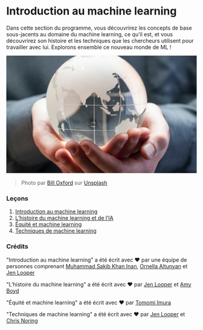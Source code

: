 # Introduction au machine learning

Dans cette section du programme, vous découvrirez les concepts de base sous-jacents au domaine du machine learning, ce qu’il est, et vous découvrirez son histoire et les techniques que les chercheurs utilisent pour travailler avec lui.  Explorons ensemble ce nouveau monde de ML !

![globe](../images/globe.jpg)
> Photo par <a href="https://unsplash.com/@bill_oxford?utm_source=unsplash&utm_medium=referral&utm_content=creditCopyText">Bill Oxford</a> sur <a href="https://unsplash.com/s/photos/globe?utm_source=unsplash&utm_medium=referral&utm_content=creditCopyText">Unsplash</a>
  
### Leçons

1. [Introduction au machine learning](../1-intro-to-ML/translations/README.fr.md)
1. [L’histoire du machine learning et de l’IA](../2-history-of-ML/translations/README.fr.md)
1. [Équité et machine learning](../3-fairness/translations/README.fr.md)
1. [Techniques de machine learning](../4-techniques-of-ML/translations/README.fr.md)
### Crédits

"Introduction au machine learning" a été écrit avec ♥️ par une équipe de personnes comprenant [Muhammad Sakib Khan Inan](https://twitter.com/Sakibinan), [Ornella Altunyan](https://twitter.com/ornelladotcom) et [Jen Looper](https://twitter.com/jenlooper)

"L’histoire du machine learning" a été écrit avec ♥️ par [Jen Looper](https://twitter.com/jenlooper) et [Amy Boyd](https://twitter.com/AmyKateNicho)

"Équité et machine learning" a été écrit avec ♥️ par [Tomomi Imura](https://twitter.com/girliemac) 

"Techniques de machine learning" a été écrit avec ♥️ par [Jen Looper](https://twitter.com/jenlooper) et [Chris Noring](https://twitter.com/softchris)
